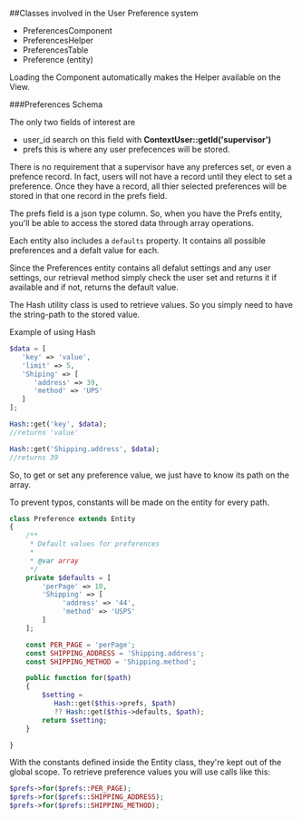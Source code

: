 ##Classes involved in the User Preference system

- PreferencesComponent
- PreferencesHelper
- PreferencesTable
- Preference (entity)

Loading the Component automatically makes the Helper available on the View.

###Preferences Schema

The only two fields of interest are

- user_id
  search on this field with **ContextUser::getId('supervisor')**
- prefs
  this is where any user prefecences will be stored.

There is no requirement that a supervisor have any preferces set, or even a prefence record. In fact, users will not have a record until they elect to set a preference. Once they have a record, all thier selected preferences will be stored in that one record in the prefs field.

The prefs field is a json type column. So, when you have the Prefs entity, you'll be able to access the stored data through array operations.

Each entity also includes a `defaults` property. It contains all possible preferences and a defalt value for each.

Since the Preferences entity contains all defalut settings and any user settings, our retrieval method simply check the user set and returns it if available and if not, returns the default value.

The Hash utility class is used to retrieve values. So you simply need to have the string-path to the stored value.

Example of using Hash

```php
$data = [
   'key' => 'value',
   'limit' => 5,
   'Shiping' => [
      'address' => 39,
      'method' => 'UPS'
   ]
];

Hash::get('key', $data);
//returns 'value'

Hash::get('Shipping.address', $data);
//returns 39
```

So, to get or set any preference value, we just have to know its path on the array.

To prevent typos, constants will be made on the entity for every path.

```php
class Preference extends Entity
{
    /**
     * Default values for preferences
     *
     * @var array
     */
    private $defaults = [
        'perPage' => 10,
        'Shipping' => [
             'address' => '44',
             'method' => 'USPS'
        ]
    ];

    const PER_PAGE = 'perPage';
    const SHIPPING_ADDRESS = 'Shipping.address';
    const SHIPPING_METHOD = 'Shipping.method';

    public function for($path)
    {
        $setting =
           Hash::get($this->prefs, $path)
           ?? Hash::get($this->defaults, $path);
        return $setting;
    }

}
```

With the constants defined inside the Entity class, they're kept out of the global scope. To retrieve preference values you will use calls like this:

```php
$prefs->for($prefs::PER_PAGE);
$prefs->for($prefs::SHIPPING_ADDRESS);
$prefs->for($prefs::SHIPPING_METHOD);

```
